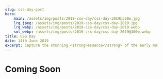 ```yaml
---
slug: css-day-post
hero:
    main: /assets/img/posts/2019-css-day/css-day-2019@360w.jpg
    lrg_jpeg: /assets/img/posts/2019-css-day/css-day-2019.jpg
    lrg_webp: /assets/img/posts/2019-css-day/css-day-2019.webp
    sml_webp: /assets/img/posts/2019-css-day/css-day-2019@300w.webp
title: CSS Day
date: 14th June 2019
excerpt: Capture the stunning <strong>essence</strong> of the early morning sunrise in the Californian wilderness.
---
```



# Coming Soon #

